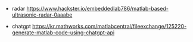 

- radar  https://www.hackster.io/embeddedlab786/matlab-based-ultrasonic-radar-0aaabe

- chatgpt https://kr.mathworks.com/matlabcentral/fileexchange/125220-generate-matlab-code-using-chatgpt-api


